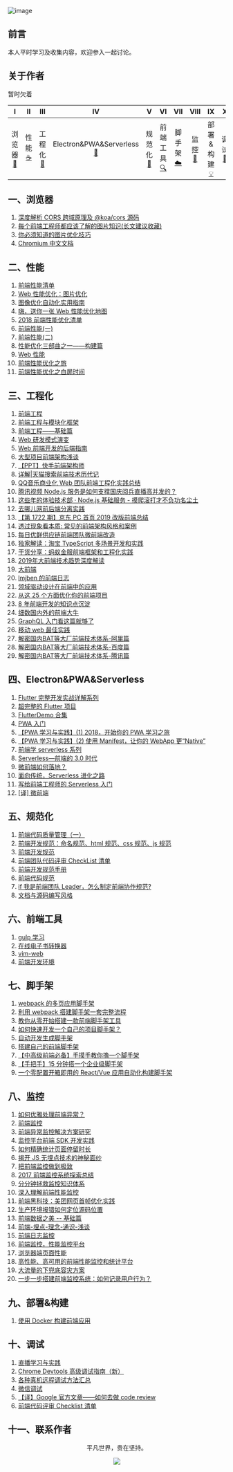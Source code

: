 ![image](./img/timg.jpg)
<br>

## 前言

本人平时学习及收集内容，欢迎参入一起讨论。

## 关于作者

暂时欠着

|              I              |           II           |             III             |                              IV                               |              V              |               VI                |            VII             |          VIII          |                IX                 |           X            |
| :-------------------------: | :--------------------: | :-------------------------: | :-----------------------------------------------------------: | :-------------------------: | :-----------------------------: | :------------------------: | :--------------------: | :-------------------------------: | :--------------------: |
| 浏览器<br />[📝](#一浏览器) | 性能<br/>[☕️](#二性能) | 工程化<br />[🐍](#三工程化) | Electron&PWA&Serverless<br />[🔗](#四Electron&PWA&Serverless) | 规范化<br />[📖](#五规范化) | 前端工具<br/> [🔍](#六前端工具) | 脚手架<br/>[☁️](#七脚手架) | 监控<br/>[📃](#八监控) | 部署&构建<br />[💡](#九部署&构建) | 调试<br/>[🔨](#十调试) |

## 一、浏览器

1. [深度解析 CORS 跨域原理及 @koa/cors 源码](https://mp.weixin.qq.com/s/S9NYjMAXq31zbieYBRG-rg)
2. [每个前端工程师都应该了解的图片知识(长文建议收藏)](https://mp.weixin.qq.com/s/O1n7_t4izdmpvn2mFrB-kg)
3. [你必须知道的图片优化技巧](https://mp.weixin.qq.com/s/oJy2fncLjtlt9XmPRWnqVw)
4. [Chromium 中文文档](https://github.com/ahangchen/Chromium_doc_zh)

## 二、性能

1. [前端性能清单](https://github.com/JohnsenZhou/Front-End-Performance-Checklist)
2. [Web 性能优化：图片优化](http://www.cnblogs.com/wizcabbit/p/web-image-optimization.html)
3. [图像优化自动化实用指南](https://mp.weixin.qq.com/s/3aosOSPut-zkqJDhBfVQ1Q)
4. [嗨，送你一张 Web 性能优化地图](https://mp.weixin.qq.com/s?__biz=MzUxMTcwOTM4Mg==&mid=2247483962&idx=1&sn=f9337ad983c6303811eb43d07d9f23d5&chksm=f96edb93ce195285943211e645cc683989826abdaaa8ab0b073a20761369ed04843c835c50b7#rd)
5. [2018 前端性能优化清单](https://juejin.im/post/5a966bd16fb9a0635172a50a)
6. [前端性能(一)](https://github.com/ftTony/blog/issues/28)
7. [前端性能(二)](https://github.com/ftTony/blog/issues/29)
8. [性能优化三部曲之一——构建篇](https://github.com/lcxfs1991/blog/issues/4)
9. [Web 性能](https://github.com/laoqiren/web-performance)
10. [前端性能优化之旅](https://github.com/alienzhou/fe-performance-journey)
11. [前端性能优化之白屏时间](https://mp.weixin.qq.com/s/N_6faORvlDSxFQMh1o2naA)

## 三、工程化

1. [前端工程](https://www.zhihu.com/question/24558375)
2. [前端工程与模块化框架](https://github.com/fouber/blog/issues/4)
3. [前端工程——基础篇](https://github.com/fouber/blog/issues/10)
4. [Web 研发模式演变](https://github.com/lifesinger/blog/issues/184)
5. [Web 前端开发的后端指南](https://mp.weixin.qq.com/s/tbJ-X3_zKi4vR_1ST5maTQ)
6. [大型项目前端架构浅谈](https://juejin.im/post/5cea1f705188250640005472)
7. [【PPT】快手前端架构师](https://mp.weixin.qq.com/s/y1SX8CQmc8WROBrSBGbpgw)
8. [详解|天猫搜索前端技术历代记](https://mp.weixin.qq.com/s/R38oST2_DvxA5zrh8eQ5Eg)
9. [QQ音乐商业化 Web 团队前端工程化实践总结](https://cloud.tencent.com/developer/article/1500013)
10. [腾讯视频 Node.js 服务是如何支撑国庆阅兵直播高并发的？](https://mp.weixin.qq.com/s/WKhALCAarFNOCQylBUryfQ)
11. [这些年的体验技术部 · Node.js 基础服务 - 摸爬滚打才不负功名尘土](https://www.yuque.com/afx/about/nodejs)
12. [去哪儿网前后端分离实践](https://mp.weixin.qq.com/s/hRYn9D8_-RDvcfV5hdCsbw)
13. [【第 1722 期】京东 PC 首页 2019 改版前端总结](https://mp.weixin.qq.com/s/prgpYTSVrBKTsO1JDrgh3Q)
14. [透过现象看本质: 常见的前端架构风格和案例](https://mp.weixin.qq.com/s/m_twmahOfn2TuZpUbjndHA)
15. [每日优鲜供应链前端团队微前端改造](https://juejin.im/post/5d7f702ce51d4561f777e258)
16. [独家解读：淘宝 TypeScript 多场景开发和实践](https://mp.weixin.qq.com/s/N6Jmrbi-3AY_uo_lc-dBiw)
17. [干货分享：蚂蚁金服前端框架和工程化实践](https://mp.weixin.qq.com/s/6-yjR_CsHaWUI8YqLK25rA)
18. [2019年大前端技术趋势深度解读](https://www.infoq.cn/article/K_RFbwfff5MugJXixYDQ)
19. [大前端](https://github.com/azl397985856/automate-everything)
20. [lmjben 的前端日志](https://lmjben.github.io/blog/)
21. [领域驱动设计在前端中的应用](https://github.com/Vincedream/ddd-fe-demo)
22. [从这 25 个方面优化你的前端项目](https://mp.weixin.qq.com/s/awkX87vt9Gp23YfRE01C4A)
23. [8 年前端开发的知识点沉淀](https://juejin.im/post/5d0878aaf265da1b83338f74)
24. [细数国内外的前端大牛](https://juejin.im/post/5a9224c6f265da4e710f7786)
25. [GraphQL 入门看这篇就够了](https://mp.weixin.qq.com/s/cpPN5o_mbti9H8e-kZAY5Q)
26. [移动 web 最佳实践](https://juejin.im/post/5d759f706fb9a06afa32adec)
27. [解密国内BAT等大厂前端技术体系-阿里篇](https://mp.weixin.qq.com/s/haSCjEOVCZSeaT2q5E2BQw)
28. [解密国内BAT等大厂前端技术体系-百度篇](https://mp.weixin.qq.com/s/O_nzIM6vdfJfd2wKDsuZAA)
29. [解密国内BAT等大厂前端技术体系-腾讯篇](https://mp.weixin.qq.com/s/hisqcnv8g5XMOF6bzFV7pw)

## 四、Electron&PWA&Serverless

1. [Flutter 完整开发实战详解系列](https://github.com/CarGuo/GSYFlutterBook)
2. [超完整的 Flutter 项目](https://github.com/CarGuo/GSYGithubAppFlutter)
3. [FlutterDemo 合集](https://github.com/OpenFlutter/Flutter-Notebook)
4. [PWA 入门](https://zhuanlan.zhihu.com/p/32601560)
5. [【PWA 学习与实践】(1) 2018，开始你的 PWA 学习之旅](https://github.com/alienzhou/blog/issues/2)
6. [【PWA 学习与实践】(2) 使用 Manifest，让你的 WebApp 更“Native”](https://github.com/alienzhou/blog/issues/3)
7. [前端学 serverless 系列](https://juejin.im/post/5d1c9380f265da1bc94f098e)
8. [Serverless—前端的 3.0 时代](https://mp.weixin.qq.com/s/4ljo3QuwgGEzQ5OHqOA01w)
9. [微前端如何落地？](https://juejin.im/post/5d1d8d426fb9a07efe2dda40)
10. [面向传统，Serverless 进化之路](https://mp.weixin.qq.com/s/DSFms7ovOMMuhe914Z7vcw)
11. [写给前端工程师的 Serverless 入门](https://mp.weixin.qq.com/s/JXDMAmKfUOj4V66yVaT_6Q)
12. [[译] 微前端](https://juejin.im/post/5d0e367b6fb9a07ebf4b781a)

## 五、规范化

1. [前端代码质量管理（一）](https://juejin.im/post/5cb5c3445188256c83279255)
2. [前端开发规范：命名规范、html 规范、css 规范、js 规范](https://juejin.im/post/592d4a5b0ce463006b43b6da)
3. [前端开发规范](https://github.com/senntyou/blogs/blob/master/architecture/3.md)
4. [前端团队代码评审 CheckList 清单](https://juejin.im/post/5d1c6550518825330a3bfa01)
5. [前端开发规范手册](https://github.com/Aaaaaashu/Guide)
6. [前端代码规范](https://github.com/airbnb/javascript)
7. [if 我是前端团队 Leader，怎么制定前端协作规范?](https://juejin.im/post/5d3a7134f265da1b5d57f1ed)
8. [文档与源码编写风格](https://github.com/fex-team/styleguide)

## 六、前端工具

1. [gulp 学习](https://www.gulpjs.com.cn/)
2. [在线电子书转换器](http://cn.epubee.com/)
3. [vim-web](https://github.com/jaywcjlove/vim-web)
4. [前端开发环境](http://fe.surge.sh/guide/)

## 七、脚手架

1. [webpack 的多页应用脚手架](https://github.com/Array-Huang/webpack-seed)
2. [利用 webpack 搭建脚手架一套完整流程](https://mp.weixin.qq.com/s/23f64lu-qAEAK76lFYyzow)
3. [教你从零开始搭建一款前端脚手架工具](https://juejin.im/post/5c237d1a5188256b9e0f21e1)
4. [如何快速开发一个自己的项目脚手架？](https://github.com/alienzhou/blog/issues/29)
5. [自动开发生成脚手架](https://github.com/yanlele/le-cli)
6. [搭建自己的前端脚手架](https://github.com/senntyou/blogs/blob/master/advanced/13.md)
7. [【中高级前端必备】手摸手教你撸一个脚手架](https://mp.weixin.qq.com/s/noKG8ylD2EbsB1dENh2xug)
8. [【手把手】15 分钟搭一个企业级脚手架](https://juejin.im/post/5d650613f265da03951a0364)
9. [一个零配置开箱即用的 React/Vue 应用自动化构建脚手架](https://github.com/JowayYoung/bruce-cli)

## 八、监控

1. [如何优雅处理前端异常？](https://zhuanlan.zhihu.com/p/51800345)
2. [前端监控](https://juejin.im/post/5b5dcfb46fb9a04f8f37afbb)
3. [前端异常监控解决方案研究](https://cdc.tencent.com/2018/09/13/frontend-exception-monitor-research/)
4. [监控平台前端 SDK 开发实践](https://tech.meituan.com/2017/09/07/hunt-sdk-practice.html)
5. [如何精确统计页面停留时长](https://techblog.toutiao.com/2018/06/05/ru-he-jing-que-tong-ji-ye-mian-ting-liu-shi-chang/)
6. [揭开 JS 无埋点技术的神秘面纱](http://unclechen.github.io/2018/06/24/%E6%8F%AD%E5%BC%80JS%E6%97%A0%E5%9F%8B%E7%82%B9%E6%8A%80%E6%9C%AF%E7%9A%84%E7%A5%9E%E7%A7%98%E9%9D%A2%E7%BA%B1/)
7. [把前端监控做到极致](https://zhuanlan.zhihu.com/p/32262716)
8. [2017 前端监控系统探索总结](https://juejin.im/post/5a3e121451882533f01ec66d)
9. [分分钟拯救监控知识体系](https://mp.weixin.qq.com/s/6sxfAG1Ngr6s8Zz4zE-ncQ)
10. [深入理解前端性能监控](https://juejin.im/post/5caaacc0e51d452b45296487)
11. [前端黑科技：美团网页首帧优化实践](https://juejin.im/post/5bee7dd4e51d451f5b54cbb4)
12. [生产环境报错如何定位源码位置](https://mp.weixin.qq.com/s/ICfqj2SgTD_QEC0KH8G9vg)
13. [前端数据之美 -- 基础篇](http://fex.baidu.com/blog/2014/05/front_end-data/)
14. [前端-埋点-理念-通识-浅谈](https://juejin.im/post/5d182a3bf265da1b667bf0be)
15. [前端日志监控](https://github.com/a597873885/webfunny_monitor)
16. [前端监控，性能监控平台](https://github.com/kisslove/web-monitoring)
17. [浏览器端页面性能](https://github.com/wangweianger/web-report-sdk)
18. [高性能、高可用的前端性能监控和统计平台](https://github.com/wangweianger/zanePerfor)
19. [大流量的下兜底容灾方案](https://www.barretlee.com/blog/2015/09/16/backup-solution-at-big-traffic/)
20. [一步一步搭建前端监控系统：如何记录用户行为？](https://juejin.im/post/5d44ec1cf265da039a2869c0)

## 九、部署&构建

1. [使用 Docker 构建前端应用](https://zhuanlan.zhihu.com/p/39241059)

## 十、调试

1. [直播学习与实践](https://github.com/ftTony/blog/issues/4)
2. [Chrome Devtools 高级调试指南（新）](https://mp.weixin.qq.com/s/tF30zFXzuI7e2fko0sgBEQ)
3. [各种真机远程调试方法汇总](https://github.com/jieyou/remote_inspect_web_on_real_device)
4. [微信调试](https://github.com/wuchangming/spy-debugger)
5. [【译】Google 官方文章——如何去做 code review](https://juejin.im/post/5d80c27cf265da03e61b45c7)
6. [前端代码评审 Checklist 清单](https://github.com/fengshi123/blog/issues/1)

## 十一、联系作者

<div align="center">
    <p>
        平凡世界，贵在坚持。
    </p>
    <img src="./img/contact.png" />
</div>
